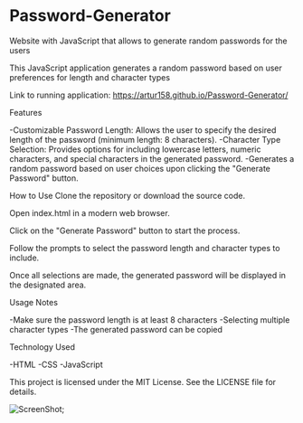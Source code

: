# Password-Generator
Website with JavaScript that allows to generate random passwords for the users

This JavaScript application generates a random password based on user preferences for length and character types

Link to running application: 
https://artur158.github.io/Password-Generator/

Features

-Customizable Password Length: Allows the user to specify the desired length of the password (minimum length: 8 characters).
-Character Type Selection: Provides options for including lowercase letters, numeric characters, and special characters in the generated password.
-Generates a random password based on user choices upon clicking the "Generate Password" button.

How to Use
Clone the repository or download the source code.

Open index.html in a modern web browser.

Click on the "Generate Password" button to start the process.

Follow the prompts to select the password length and character types to include.

Once all selections are made, the generated password will be displayed in the designated area.

Usage Notes

-Make sure the password length is at least 8 characters
-Selecting multiple character types 
-The generated password can be copied

Technology Used

-HTML
-CSS
-JavaScript


This project is licensed under the MIT License. See the LICENSE file for details.



![ScreenShot](../Password-Generator/generator.png);

